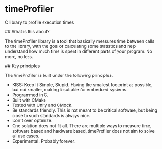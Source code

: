 # timeProfiler
C library to profile execution times

## What is this about?

The timeProfiler library is a tool that basically measures time between calls to the library, with the goal of calculating some statistics and help understand how much time is spent in different parts of your program. No more, no less.

## Key principles

The timeProfiler is built under the following principles:

* KISS: Keep It Simple, Stupid. Having the smallest footprint as possible, but not smaller, making it suitable for embedded systems.
* Programmed in C.
* Built with CMake
* Tested with Unity and CMock.
* Be standards friendly. This is not meant to be critical software, but being close to such standards is always nice.
* Don't over optimize.
* One solution does not fit all. There are multiple ways to measure time, software based and hardware based, timeProfiler does not aim to solve all use cases.
* Experimental. Probably forever.
